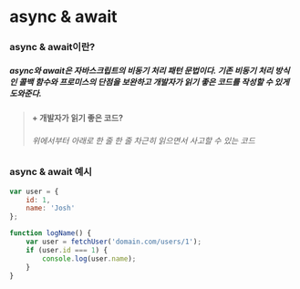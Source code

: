 # async & await



### async & await이란?

##### async와 await은 자바스크립트의 비동기 처리 패턴 문법이다. 기존 비동기 처리 방식인 콜백 함수와 프로미스의 단점을 보완하고 개발자가 읽기 좋은 코드를 작성할 수 있게 도와준다.

> #### + 개발자가 읽기 좋은 코드?
>
> ###### 위에서부터 아래로 한 줄 한 줄 차근히 읽으면서 사고할 수 있는 코드



### async & await 예시

```javascript
var user = {
	id: 1,
	name: 'Josh'
};
```



```javascript
function logName() {
	var user = fetchUser('domain.com/users/1');
	if (user.id === 1) {
		console.log(user.name);
	}
}
```


